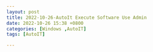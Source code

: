 ```yaml
---
layout: post
title: 2022-10-26-AutoIt Execute Software Use Admin
date: 2022-10-26 15:38 +0800
categories: [Windows ,AutoIT]
tags: [AutoIT]

---
```

<script>
      #include <MsgBoxConstants.au3>
      #include <WinAPIFiles.au3>

      Example()

      Func Example()
          ; Create a constant variable in Local scope of the filepath that will be read/written to.
          Local Const $sFilePath = _WinAPI_GetTempFileName(@TempDir)

          Local $iFileExists = ("用來確認是否安裝完畢的檔案位置")
          Local $SetupFilePath ="安裝檔路徑"

          ; Display a message of whether the file exists or not.
          If  FileExists($iFileExists) Then
              MsgBox($MB_SYSTEMMODAL, "", "Teams已安裝")
         Else
		      If FileExists($SetupFilePath) Then
		         MsgBox($MB_SYSTEMMODAL, "", "安裝檔位置：存在");

			      If IsAdmin() Then
			         MsgBox($MB_SYSTEMMODAL, "", "如果是最高權限");
			         Run($SetupFilePath )
			      Else
			         MsgBox($MB_SYSTEMMODAL, "", "不是最高權限的安裝");
			         RunAs ("帳號","網域", "密碼",0,$SetupFilePath)
			      EndIf

		      Else
		         MsgBox($MB_SYSTEMMODAL, "", "安裝檔位置：不存在");
	           EndIf

          EndIf

      EndFunc   ;==>Example
